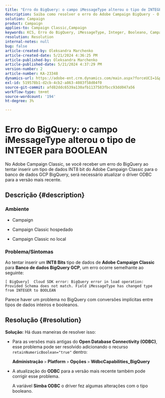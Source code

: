 ```yaml
---
title: "Erro do BigQuery: o campo iMessageType alterou o tipo de INTEGER para BOOLEAN"
description: Saiba como resolver o erro do Adobe Campaign BigQuery - O campo iMessageType alterou o tipo de INTEGER para BOOLEAN.
solution: Campaign
product: Campaign
applies-to: Campaign Classic,Campaign
keywords: KCS, Erro do BigQuery, iMessageType, Integer, Booleano, Campaign, Campaign Classic
resolution: Resolution
internal-notes: null
bug: false
article-created-by: Oleksandra Marchenko
article-created-date: 5/21/2024 4:36:25 PM
article-published-by: Oleksandra Marchenko
article-published-date: 5/21/2024 4:37:29 PM
version-number: 2
article-number: KA-23348
dynamics-url: https://adobe-ent.crm.dynamics.com/main.aspx?forceUCI=1&pagetype=entityrecord&etn=knowledgearticle&id=68d9c942-9017-ef11-9f8a-6045bd006b25
exl-id: 519578b1-d2cb-4cb2-a863-4083f58d04f0
source-git-commit: afd82ddc6539a130afb1137583fbcc93dd047a56
workflow-type: tm+mt
source-wordcount: '194'
ht-degree: 3%

---
```


# Erro do BigQuery: o campo iMessageType alterou o tipo de INTEGER para BOOLEAN


No Adobe Campaign Classic, se você receber um erro do BigQuery ao tentar inserir um tipo de dados INT8 bit do Adobe Campaign Classic para o banco de dados GCP BigQuery, será necessário atualizar o driver ODBC para a versão mais recente.

## Descrição {#description}


### <b>Ambiente</b>

- Campaign


- Campaign Classic hospedado


- Campaign Classic no local




### <b>Problema/Sintomas</b>

Ao tentar inserir um <b>INT8 Bits</b> tipo de dados de <b>Adobe Campaign Classic</b> para <b>Banco de dados BigQuery GCP</b>, um erro ocorre semelhante ao seguinte:


```
[ BigQuery]  Cloud SDK error: BigQuery error in load operation: Provided Schema does not match. Field iMessageType has changed type from INTEGER to BOOLEAN
```




Parece haver um problema no BigQuery com conversões implícitas entre tipos de dados inteiros e booleanos.




## Resolução {#resolution}

<b>Solução:</b>
Há duas maneiras de resolver isso:

- Para as versões mais antigas do <b>Open Database Connectivity (ODBC)</b>, esse problema pode ser resolvido adicionando o recurso `retainNumericBoolean="true"` dentro:



  <b>Administração</b> `>`  <b>Platform</b> `>`  <b>Opções</b> `>`  <b>WdbcCapabilities_BigQuery</b>


- A atualização do <b>ODBC</b> para a versão mais recente também pode corrigir esse problema.



  A variável <b>Simba ODBC</b> o driver fez algumas alterações com o tipo booleano.
